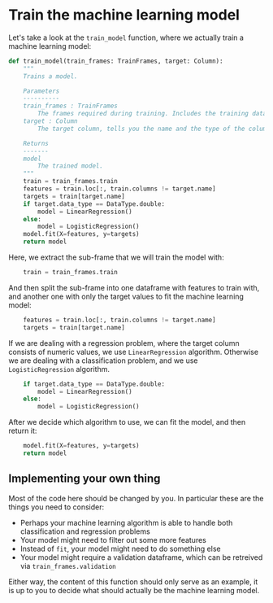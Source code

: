# Train the machine learning model

Let's take a look at the `train_model` function, where we actually train a machine learning model:

```python
def train_model(train_frames: TrainFrames, target: Column):
    """
    Trains a model.

    Parameters
    ----------
    train_frames : TrainFrames
        The frames required during training. Includes the training dataframe, the validation dataframe, and the testing dataframe.
    target : Column
        The target column, tells you the name and the type of the column.

    Returns
    -------
    model
        The trained model.
    """
    train = train_frames.train
    features = train.loc[:, train.columns != target.name]
    targets = train[target.name]
    if target.data_type == DataType.double:
        model = LinearRegression()
    else:
        model = LogisticRegression()
    model.fit(X=features, y=targets)
    return model
```

Here, we extract the sub-frame that we will train the model with:
```python
    train = train_frames.train
```

And then split the sub-frame into one dataframe with features to train with, and another one with only the target values to fit the machine learning model:
```python
    features = train.loc[:, train.columns != target.name]
    targets = train[target.name]
```

If we are dealing with a regression problem, where the target column consists of numeric values, we use `LinearRegression` algorithm. Otherwise we are dealing with a classification problem, and we use `LogisticRegression` algorithm.
```python
    if target.data_type == DataType.double:
        model = LinearRegression()
    else:
        model = LogisticRegression()
```

After we decide which algorithm to use, we can fit the model, and then return it:
```python
    model.fit(X=features, y=targets)
    return model
```

## Implementing your own thing

Most of the code here should be changed by you. In particular these are the things you need to consider:
- Perhaps your machine learning algorithm is able to handle both classification and regression problems
- Your model might need to filter out some more features
- Instead of `fit`, your model might need to do something else
- Your model might require a validation dataframe, which can be retreived via `train_frames.validation`

Either way, the content of this function should only serve as an example, it is up to you to decide what should actually be the machine learning model.
